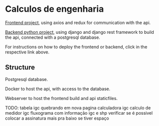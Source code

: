 # Calculos de engenharia

[Frontend project](frontend), using axios and redux for communication with the api.

[Backend python project](backend), using django and django rest framework to build the api, connected with a postgresql database.

For instructions on how to deploy the frontend or backend, click in the respective link above.

## Structure

Postgresql database.

Docker to host the api, with access to the database.

Webserver to host the frontend build and api staticfiles.

TODO:
tabela igc quebrando em nova pagina
calculadora igc
calculo de medidor igc
fluxograma com informação igc e shp
verificar se é possivel colocar a assinatura mais pra baixo se tiver espaço
